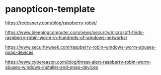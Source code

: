 # panopticon-template

https://redcanary.com/blog/raspberry-robin/

https://www.bleepingcomputer.com/news/security/microsoft-finds-raspberry-robin-worm-in-hundreds-of-windows-networks/

https://www.securityweek.com/raspberry-robin-windows-worm-abuses-qnap-devices

https://www.cybereason.com/blog/threat-alert-raspberry-robin-worm-abuses-windows-installer-and-qnap-devices
